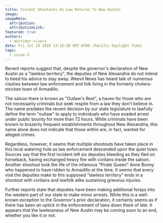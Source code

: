 ```yaml
---
title: Violent Shootouts As Law Returns To New Austin
image:
imageMeta:
  attribution:
  attributionLink:
featured: true
authors: 
  - mortimer-rivers
date: Fri Jul 24 2020 13:15:20 GMT-0700 (Pacific Daylight Time)
tags:
  - issue-3
---
```


Recent reports suggest that, despite the governor's declaration of New Austin as a "lawless territory", 
the deputies of New Alexandria do not intend to heed his advice to stay away. Weevil News has heard 
tale of numerous clashes between law enforcement and folk living in the formerly cholera-stricken town 
of Armadillo.

The saloon there is known as "Outlaw's Rest", a haven for those who are not necessarily criminals but 
seek respite from a law they don't believe in. The name predates the recent decision by our state 
legislature to lawfully define the term "outlaw" to apply to individuals who have evaded arrest 
under public bounty for more than 72 hours. While criminals have been known to brazenly frequent 
establishments throughout New Alexandria, this name alone does not indicate that those within are, 
in fact, wanted for alleged crimes.

Regardless, however, it seems that multiple shootouts have taken place in this local watering hole as 
law enforcement descended upon the quiet town. Sources say that the first incident left six deputies 
bleeding as they fled on horseback, having exchanged heavy fire with civilians inside the saloon. 
Another shootout took the life of the infamous "Pirate Queen" Anne Bonny who happened to have ridden 
to Armadillo at the time. It seems that every visit the deputies make to this supposed "lawless 
territory" ends in a shootout with civilians and lawfolk alike sustaining grievous injuries.

Further reports state that deputies have been making additional forays into the western part of our 
state to make minor arrests. While this is a well-known exception to the Governor's prior declaration, 
it certainly seems as if there has been an uptick in the enforcement of laws down there of late. It 
appears that the lawlessness of New Austin may be coming soon to an end, whether you like it or not. 
  
